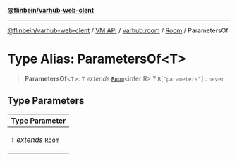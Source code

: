 [**@flinbein/varhub-web-clent**](../../../../../README.md)

***

[@flinbein/varhub-web-clent](../../../../../README.md) / [VM API](../../../../README.md) / [varhub:room](../../../README.md) / [Room](../README.md) / ParametersOf

# Type Alias: ParametersOf\<T\>

> **ParametersOf**\<`T`\>: `T` *extends* [`Room`](../../../interfaces/Room.md)\<infer R\> ? `R`\[`"parameters"`\] : `never`

## Type Parameters

<table>
<thead>
<tr>
<th>Type Parameter</th>
</tr>
</thead>
<tbody>
<tr>
<td>

`T` *extends* [`Room`](../../../interfaces/Room.md)

</td>
</tr>
</tbody>
</table>
